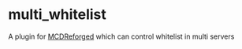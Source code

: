 # multi_whitelist
A plugin for [MCDReforged](https://github.com/Fallen-Breath/MCDReforged) which can control whitelist in multi servers
